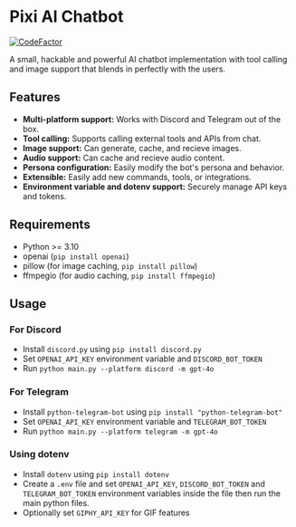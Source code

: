 # Pixi AI Chatbot

[![CodeFactor](https://www.codefactor.io/repository/github/amiralimollaei/pixi-bot/badge)](https://www.codefactor.io/repository/github/amiralimollaei/pixi-bot)

A small, hackable and powerful AI chatbot implementation with tool calling and image support that blends in perfectly with the users.

## Features

- **Multi-platform support:** Works with Discord and Telegram out of the box.
- **Tool calling:** Supports calling external tools and APIs from chat.
- **Image support:** Can generate, cache, and recieve images.
- **Audio support:** Can cache and recieve audio content.
- **Persona configuration:** Easily modify the bot's persona and behavior.
- **Extensible:** Easily add new commands, tools, or integrations.
- **Environment variable and dotenv support:** Securely manage API keys and tokens.

## Requirements

- Python >= 3.10
- openai (`pip install openai`)
- pillow (for image caching, `pip install pillow`)
- ffmpegio (for audio caching, `pip install ffmpegio`)

## Usage

### For Discord

- Install `discord.py` using `pip install discord.py`
- Set `OPENAI_API_KEY` environment variable and `DISCORD_BOT_TOKEN`
- Run `python main.py --platform discord -m gpt-4o`

### For Telegram

- Install `python-telegram-bot` using `pip install "python-telegram-bot"`
- Set `OPENAI_API_KEY` environment variable and `TELEGRAM_BOT_TOKEN`
- Run `python main.py --platform telegram -m gpt-4o`

### Using dotenv

- Install `dotenv` using `pip install dotenv`
- Create a `.env` file and set `OPENAI_API_KEY`, `DISCORD_BOT_TOKEN` and `TELEGRAM_BOT_TOKEN` environment variables inside the file then run the main python files.
- Optionally set `GIPHY_API_KEY` for GIF features
